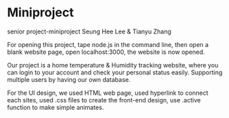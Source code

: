 # Miniproject
senior project-miniproject 
Seung Hee Lee & Tianyu Zhang

For opening this project, tape node.js in the command line,
then open a blank website page, open localhost:3000,
the website is now opened. 

Our project is a home temperature & Humidity tracking website,
where you can login to your account and check your personal status easily.
Supporting multiple users
by having our own database.

For the UI design, we used HTML web page,
used hyperlink to connect each sites,
used .css files to create the front-end design,
use .active function to make simple animates.
